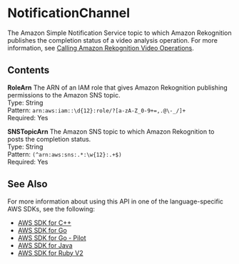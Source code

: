 # NotificationChannel<a name="API_NotificationChannel"></a>

The Amazon Simple Notification Service topic to which Amazon Rekognition publishes the completion status of a video analysis operation\. For more information, see [Calling Amazon Rekognition Video Operations](api-video.md)\.

## Contents<a name="API_NotificationChannel_Contents"></a>

 **RoleArn**   <a name="rekognition-Type-NotificationChannel-RoleArn"></a>
The ARN of an IAM role that gives Amazon Rekognition publishing permissions to the Amazon SNS topic\.   
Type: String  
Pattern: `arn:aws:iam::\d{12}:role/?[a-zA-Z_0-9+=,.@\-_/]+`   
Required: Yes

 **SNSTopicArn**   <a name="rekognition-Type-NotificationChannel-SNSTopicArn"></a>
The Amazon SNS topic to which Amazon Rekognition to posts the completion status\.  
Type: String  
Pattern: `(^arn:aws:sns:.*:\w{12}:.+$)`   
Required: Yes

## See Also<a name="API_NotificationChannel_SeeAlso"></a>

For more information about using this API in one of the language\-specific AWS SDKs, see the following:
+  [AWS SDK for C\+\+](https://docs.aws.amazon.com/goto/SdkForCpp/rekognition-2016-06-27/NotificationChannel) 
+  [AWS SDK for Go](https://docs.aws.amazon.com/goto/SdkForGoV1/rekognition-2016-06-27/NotificationChannel) 
+  [AWS SDK for Go \- Pilot](https://docs.aws.amazon.com/goto/SdkForGoPilot/rekognition-2016-06-27/NotificationChannel) 
+  [AWS SDK for Java](https://docs.aws.amazon.com/goto/SdkForJava/rekognition-2016-06-27/NotificationChannel) 
+  [AWS SDK for Ruby V2](https://docs.aws.amazon.com/goto/SdkForRubyV2/rekognition-2016-06-27/NotificationChannel) 